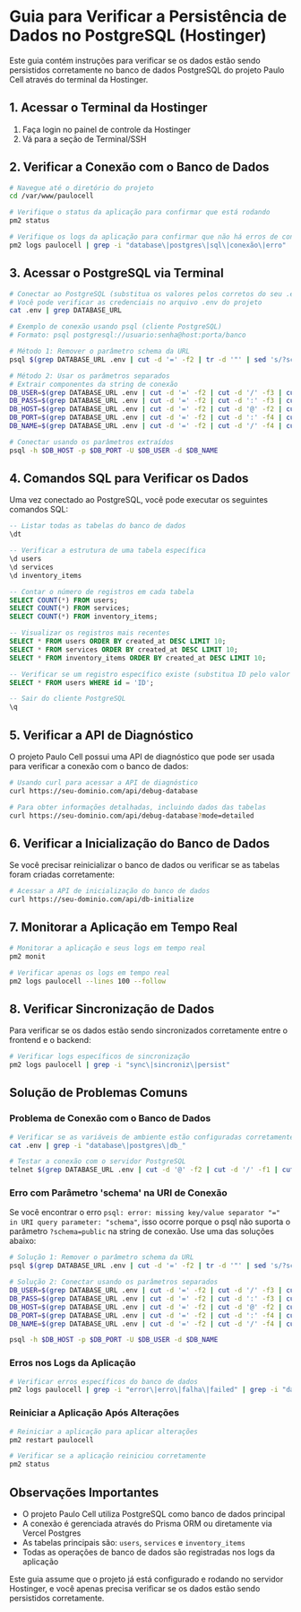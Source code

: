 # Guia para Verificar a Persistência de Dados no PostgreSQL (Hostinger)

Este guia contém instruções para verificar se os dados estão sendo persistidos corretamente no banco de dados PostgreSQL do projeto Paulo Cell através do terminal da Hostinger.

## 1. Acessar o Terminal da Hostinger

1. Faça login no painel de controle da Hostinger
2. Vá para a seção de Terminal/SSH

## 2. Verificar a Conexão com o Banco de Dados

```bash
# Navegue até o diretório do projeto
cd /var/www/paulocell

# Verifique o status da aplicação para confirmar que está rodando
pm2 status

# Verifique os logs da aplicação para confirmar que não há erros de conexão
pm2 logs paulocell | grep -i "database\|postgres\|sql\|conexão\|erro"
```

## 3. Acessar o PostgreSQL via Terminal

```bash
# Conectar ao PostgreSQL (substitua os valores pelos corretos do seu .env)
# Você pode verificar as credenciais no arquivo .env do projeto
cat .env | grep DATABASE_URL

# Exemplo de conexão usando psql (cliente PostgreSQL)
# Formato: psql postgresql://usuario:senha@host:porta/banco

# Método 1: Remover o parâmetro schema da URL
psql $(grep DATABASE_URL .env | cut -d '=' -f2 | tr -d '"' | sed 's/?schema=public//')

# Método 2: Usar os parâmetros separados
# Extrair componentes da string de conexão
DB_USER=$(grep DATABASE_URL .env | cut -d '=' -f2 | cut -d '/' -f3 | cut -d ':' -f1)
DB_PASS=$(grep DATABASE_URL .env | cut -d '=' -f2 | cut -d ':' -f3 | cut -d '@' -f1)
DB_HOST=$(grep DATABASE_URL .env | cut -d '=' -f2 | cut -d '@' -f2 | cut -d ':' -f1)
DB_PORT=$(grep DATABASE_URL .env | cut -d '=' -f2 | cut -d ':' -f4 | cut -d '/' -f1)
DB_NAME=$(grep DATABASE_URL .env | cut -d '=' -f2 | cut -d '/' -f4 | cut -d '?' -f1)

# Conectar usando os parâmetros extraídos
psql -h $DB_HOST -p $DB_PORT -U $DB_USER -d $DB_NAME
```

## 4. Comandos SQL para Verificar os Dados

Uma vez conectado ao PostgreSQL, você pode executar os seguintes comandos SQL:

```sql
-- Listar todas as tabelas do banco de dados
\dt

-- Verificar a estrutura de uma tabela específica
\d users
\d services
\d inventory_items

-- Contar o número de registros em cada tabela
SELECT COUNT(*) FROM users;
SELECT COUNT(*) FROM services;
SELECT COUNT(*) FROM inventory_items;

-- Visualizar os registros mais recentes
SELECT * FROM users ORDER BY created_at DESC LIMIT 10;
SELECT * FROM services ORDER BY created_at DESC LIMIT 10;
SELECT * FROM inventory_items ORDER BY created_at DESC LIMIT 10;

-- Verificar se um registro específico existe (substitua ID pelo valor desejado)
SELECT * FROM users WHERE id = 'ID';

-- Sair do cliente PostgreSQL
\q
```

## 5. Verificar a API de Diagnóstico

O projeto Paulo Cell possui uma API de diagnóstico que pode ser usada para verificar a conexão com o banco de dados:

```bash
# Usando curl para acessar a API de diagnóstico
curl https://seu-dominio.com/api/debug-database

# Para obter informações detalhadas, incluindo dados das tabelas
curl https://seu-dominio.com/api/debug-database?mode=detailed
```

## 6. Verificar a Inicialização do Banco de Dados

Se você precisar reinicializar o banco de dados ou verificar se as tabelas foram criadas corretamente:

```bash
# Acessar a API de inicialização do banco de dados
curl https://seu-dominio.com/api/db-initialize
```

## 7. Monitorar a Aplicação em Tempo Real

```bash
# Monitorar a aplicação e seus logs em tempo real
pm2 monit

# Verificar apenas os logs em tempo real
pm2 logs paulocell --lines 100 --follow
```

## 8. Verificar Sincronização de Dados

Para verificar se os dados estão sendo sincronizados corretamente entre o frontend e o backend:

```bash
# Verificar logs específicos de sincronização
pm2 logs paulocell | grep -i "sync\|sincroniz\|persist"
```

## Solução de Problemas Comuns

### Problema de Conexão com o Banco de Dados

```bash
# Verificar se as variáveis de ambiente estão configuradas corretamente
cat .env | grep -i "database\|postgres\|db_"

# Testar a conexão com o servidor PostgreSQL
telnet $(grep DATABASE_URL .env | cut -d '@' -f2 | cut -d '/' -f1 | cut -d ':' -f1) 5432
```

### Erro com Parâmetro 'schema' na URI de Conexão

Se você encontrar o erro `psql: error: missing key/value separator "=" in URI query parameter: "schema"`, isso ocorre porque o psql não suporta o parâmetro `?schema=public` na string de conexão. Use uma das soluções abaixo:

```bash
# Solução 1: Remover o parâmetro schema da URL
psql $(grep DATABASE_URL .env | cut -d '=' -f2 | tr -d '"' | sed 's/?schema=public//')

# Solução 2: Conectar usando os parâmetros separados
DB_USER=$(grep DATABASE_URL .env | cut -d '=' -f2 | cut -d '/' -f3 | cut -d ':' -f1)
DB_PASS=$(grep DATABASE_URL .env | cut -d '=' -f2 | cut -d ':' -f3 | cut -d '@' -f1)
DB_HOST=$(grep DATABASE_URL .env | cut -d '=' -f2 | cut -d '@' -f2 | cut -d ':' -f1)
DB_PORT=$(grep DATABASE_URL .env | cut -d '=' -f2 | cut -d ':' -f4 | cut -d '/' -f1)
DB_NAME=$(grep DATABASE_URL .env | cut -d '=' -f2 | cut -d '/' -f4 | cut -d '?' -f1)

psql -h $DB_HOST -p $DB_PORT -U $DB_USER -d $DB_NAME
```

### Erros nos Logs da Aplicação

```bash
# Verificar erros específicos do banco de dados
pm2 logs paulocell | grep -i "error\|erro\|falha\|failed" | grep -i "database\|postgres\|sql"
```

### Reiniciar a Aplicação Após Alterações

```bash
# Reiniciar a aplicação para aplicar alterações
pm2 restart paulocell

# Verificar se a aplicação reiniciou corretamente
pm2 status
```

## Observações Importantes

- O projeto Paulo Cell utiliza PostgreSQL como banco de dados principal
- A conexão é gerenciada através do Prisma ORM ou diretamente via Vercel Postgres
- As tabelas principais são: `users`, `services` e `inventory_items`
- Todas as operações de banco de dados são registradas nos logs da aplicação

Este guia assume que o projeto já está configurado e rodando no servidor Hostinger, e você apenas precisa verificar se os dados estão sendo persistidos corretamente.